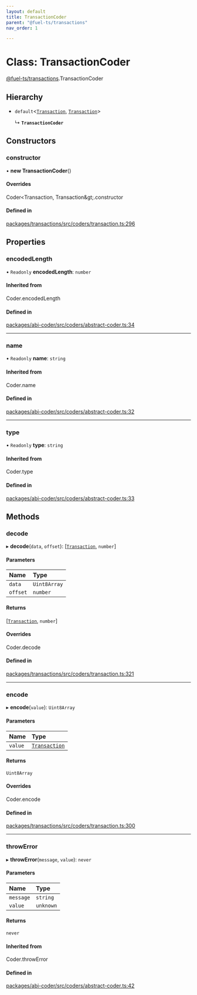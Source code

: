 ```yaml
---
layout: default
title: TransactionCoder
parent: "@fuel-ts/transactions"
nav_order: 1

---
```


# Class: TransactionCoder

[@fuel-ts/transactions](../index.md).TransactionCoder

## Hierarchy

- `default`<[`Transaction`](../index.md#transaction), [`Transaction`](../index.md#transaction)\>

  ↳ **`TransactionCoder`**

## Constructors

### constructor

• **new TransactionCoder**()

#### Overrides

Coder&lt;Transaction, Transaction\&gt;.constructor

#### Defined in

[packages/transactions/src/coders/transaction.ts:296](https://github.com/FuelLabs/fuels-ts/blob/master/packages/transactions/src/coders/transaction.ts#L296)

## Properties

### encodedLength

• `Readonly` **encodedLength**: `number`

#### Inherited from

Coder.encodedLength

#### Defined in

[packages/abi-coder/src/coders/abstract-coder.ts:34](https://github.com/FuelLabs/fuels-ts/blob/master/packages/abi-coder/src/coders/abstract-coder.ts#L34)

___

### name

• `Readonly` **name**: `string`

#### Inherited from

Coder.name

#### Defined in

[packages/abi-coder/src/coders/abstract-coder.ts:32](https://github.com/FuelLabs/fuels-ts/blob/master/packages/abi-coder/src/coders/abstract-coder.ts#L32)

___

### type

• `Readonly` **type**: `string`

#### Inherited from

Coder.type

#### Defined in

[packages/abi-coder/src/coders/abstract-coder.ts:33](https://github.com/FuelLabs/fuels-ts/blob/master/packages/abi-coder/src/coders/abstract-coder.ts#L33)

## Methods

### decode

▸ **decode**(`data`, `offset`): [[`Transaction`](../index.md#transaction), `number`]

#### Parameters

| Name | Type |
| :------ | :------ |
| `data` | `Uint8Array` |
| `offset` | `number` |

#### Returns

[[`Transaction`](../index.md#transaction), `number`]

#### Overrides

Coder.decode

#### Defined in

[packages/transactions/src/coders/transaction.ts:321](https://github.com/FuelLabs/fuels-ts/blob/master/packages/transactions/src/coders/transaction.ts#L321)

___

### encode

▸ **encode**(`value`): `Uint8Array`

#### Parameters

| Name | Type |
| :------ | :------ |
| `value` | [`Transaction`](../index.md#transaction) |

#### Returns

`Uint8Array`

#### Overrides

Coder.encode

#### Defined in

[packages/transactions/src/coders/transaction.ts:300](https://github.com/FuelLabs/fuels-ts/blob/master/packages/transactions/src/coders/transaction.ts#L300)

___

### throwError

▸ **throwError**(`message`, `value`): `never`

#### Parameters

| Name | Type |
| :------ | :------ |
| `message` | `string` |
| `value` | `unknown` |

#### Returns

`never`

#### Inherited from

Coder.throwError

#### Defined in

[packages/abi-coder/src/coders/abstract-coder.ts:42](https://github.com/FuelLabs/fuels-ts/blob/master/packages/abi-coder/src/coders/abstract-coder.ts#L42)
